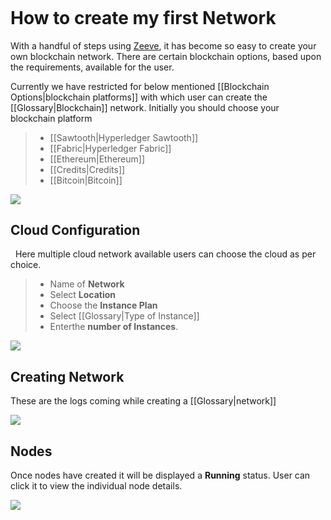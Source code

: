 ####                                                                                                                                                                                                                                                                                         

# How to create my first Network

With a handful of steps using [Zeeve](https://zeeve.io), it has become so easy to create your own blockchain network. There are certain blockchain options, based upon the requirements, available for the user. 

Currently we have restricted for below mentioned [[Blockchain Options|blockchain platforms]] with which user can create the [[Glossary|Blockchain]] network. Initially you should choose your blockchain platform

> *   [[Sawtooth|Hyperledger Sawtooth]]
> *   [[Fabric|Hyperledger Fabric]]
> *   [[Ethereum|Ethereum]]
> *   [[Credits|Credits]]
> *   [[Bitcoin|Bitcoin]]

![](Create%20Network%20Page.JPG)

## **Cloud Configuration**

  Here multiple cloud network available users can choose the cloud as per choice.

> *   Name of **Network**
> *   Select **Location**
> *   Choose the **Instance Plan**
> *   Select [[Glossary|Type of Instance]]
> *   Enterthe **number of Instances**.

![](Cloud%20Configuration%20Page.JPG)

## Creating Network

These are the logs coming while creating a [[Glossary|network]]

![](Networking%20Creation%20Page.JPG)

## Nodes

Once nodes have created it will be displayed a **Running** status. User can click it to view the individual node details.

![](Nodes%20Page.JPG)